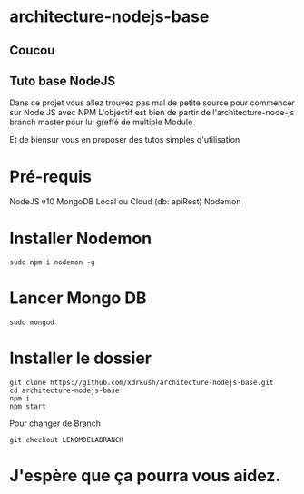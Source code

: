 # architecture-nodejs-base

## Coucou

## Tuto base NodeJS

Dans ce projet vous allez trouvez pas mal de petite source pour commencer sur Node JS avec NPM
L'objectif est bien de partir de l'architecture-node-js branch master pour lui greffé de multiple Module

Et de biensur vous en proposer des tutos simples d'utilisation

# Pré-requis

NodeJS v10
MongoDB Local ou Cloud (db: apiRest) Nodemon

# Installer Nodemon
```
sudo npm i nodemon -g
```

# Lancer Mongo DB

```
sudo mongod
```

# Installer le dossier

```
git clone https://github.com/xdrkush/architecture-nodejs-base.git
cd architecture-nodejs-base
npm i
npm start
```
Pour changer de Branch
```
git checkout LENOMDELABRANCH
```
# J'espère que ça pourra vous aidez.

